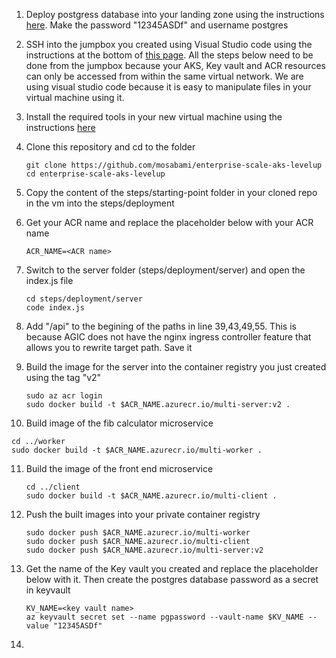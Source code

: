 1. Deploy postgress database into your landing zone using the instructions [here](./portgress-resource-deployment/README.md). Make the password "12345ASDf" and username postgres

2. SSH into the jumpbox you created using Visual Studio code using the instructions at the bottom of  [this page](https://github.com/Azure/Enterprise-Scale-for-AKS/blob/main/Scenarios/AKS-Secure-Baseline-PrivateCluster/Terraform/04-network-hub.md). All the steps below need to be done from the jumpbox because your AKS, Key vault and ACR resources can only be accessed from within the same virtual network. We are using visual studio code because it is easy to manipulate files in your virtual machine using it.

3. Install the required tools in your new virtual machine using the instructions [here](./portgress-resource-deployment/setupVM.md)

4. Clone this repository and cd to the folder

   ```
   git clone https://github.com/mosabami/enterprise-scale-aks-levelup
   cd enterprise-scale-aks-levelup
   ```

5. Copy the content of the steps/starting-point folder in your cloned repo in the vm into the steps/deployment

6. Get your ACR name and replace the placeholder below with your ACR name

   ```
   ACR_NAME=<ACR name>
   ```

7. Switch to the server folder (steps/deployment/server) and open the index.js file 

   ```
   cd steps/deployment/server
   code index.js
   ```

8. Add "/api" to the begining of the paths in line 39,43,49,55. This is because AGIC does not have the nginx ingress controller feature that allows you to rewrite target path. Save it

9. Build the image for the server into the container registry you just created using the tag "v2"

   ```
   sudo az acr login 
   sudo docker build -t $ACR_NAME.azurecr.io/multi-server:v2 .
   ```

10. Build image of the fib calculator microservice

   ```
   cd ../worker
   sudo docker build -t $ACR_NAME.azurecr.io/multi-worker . 
   ```

11. Build the image of the front end microservice

    ```
    cd ../client
    sudo docker build -t $ACR_NAME.azurecr.io/multi-client . 
    ```

12. Push the built images into your private container registry

    ```
    sudo docker push $ACR_NAME.azurecr.io/multi-worker
    sudo docker push $ACR_NAME.azurecr.io/multi-client
    sudo docker push $ACR_NAME.azurecr.io/multi-server:v2
    ```

13. Get the name of the Key vault you created and replace the placeholder below with it. Then create the postgres database password as a secret in keyvault

    ```
    KV_NAME=<key vault name>
    az keyvault secret set --name pgpassword --vault-name $KV_NAME --value "12345ASDf"
    ```

14. 

